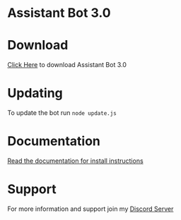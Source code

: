 # Assistant Bot 3.0

# Download
[Click Here](https://github.com/coolmlgplayer-js/assistant-bot/releases/download/1.0/Assistant.Bot.3.0.Release.1.0.zip) to download Assistant Bot 3.0

# Updating
To update the bot run `node update.js`

# Documentation
[Read the documentation for install instructions](https://assistant-bot.coolmlgplayer.me/install)

# Support
For more information and support join my [Discord Server](https://discord.gg/RWn6Z9aVGj)
